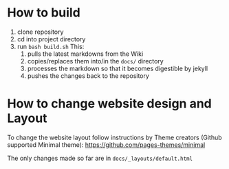 # How to build

1. clone repository
2. cd into project directory
3. run `bash build.sh` This:
    1. pulls the latest markdowns from the Wiki
    2. copies/replaces them into/in the `docs/` directory
    3. processes the markdown so that it becomes digestible by jekyll
    4. pushes the changes back to the repository


# How to change website design and Layout

To change the website layout follow instructions by Theme creators (Github supported Minimal theme): https://github.com/pages-themes/minimal

The only changes made so far are in `docs/_layouts/default.html`